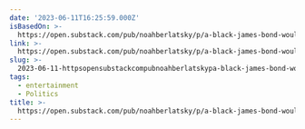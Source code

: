 ```yaml
---
date: '2023-06-11T16:25:59.000Z'
isBasedOn: >-
  https://open.substack.com/pub/noahberlatsky/p/a-black-james-bond-would-change-some?utm_source=share&utm_medium=android
link: >-
  https://open.substack.com/pub/noahberlatsky/p/a-black-james-bond-would-change-some?utm_source=share&utm_medium=android
slug: >-
  2023-06-11-httpsopensubstackcompubnoahberlatskypa-black-james-bond-would-change-someutmsourceshareandutmmediumandroid
tags:
  - entertainment
  - Politics
title: >-
  https://open.substack.com/pub/noahberlatsky/p/a-black-james-bond-would-change-some?utm_source=share&utm_medium=android
---
```


